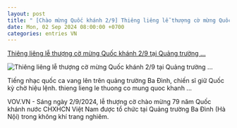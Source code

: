 ```yaml
---
layout: post
title: " [Chào mừng Quốc khánh 2/9] Thiêng liêng lễ thượng cờ mừng Quốc khánh 2/9 tại Quảng trường ..."
date: Mon, 02 Sep 2024 08:00:00 +0700
categories: entries VN
---
```

[Thiêng liêng lễ thượng cờ mừng Quốc khánh 2/9 tại Quảng trường ...](https://vov.vn/chinh-tri/thieng-lieng-le-thuong-co-mung-quoc-khanh-29-tai-quang-truong-ba-dinh-post1118335.vov)

![Thiêng liêng lễ thượng cờ mừng Quốc khánh 2/9 tại Quảng trường ...](https://vov-media.emitech.vn/sites/default/files/styles/og_image/public/2024-09/thuong_co_quoc_khanh_2-9_13.jpg?v=1725241449)

Tiếng nhạc quốc ca vang lên trên quảng trường Ba Đình, chiến sĩ giữ Quốc kỳ chờ hiệu lệnh. thieng lieng le thuong co mung quoc khanh ...

VOV.VN - Sáng ngày 2/9/2024, lễ thượng cờ chào mừng 79 năm Quốc khánh nước CHXHCN Việt Nam được tổ chức tại Quảng trường Ba Đình (Hà Nội) trong không khí trang nghiêm.

